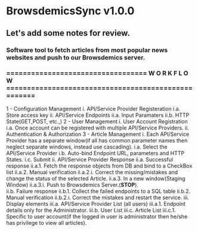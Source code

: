 # BrowsdemicsSync v1.0.0

## Let's add some notes for review.

### Software tool to fetch articles from most popular news websites and push to our Browsdemics server.
### ================================== W O R K F L O W ====================================================
1 - Configuration Management
	i. API/Service Provider Registeration
		i.a. Store access key
	ii. API/Service Endpoints
		ii.a. Input Paramaters
		ii.b. HTTP State(GET,POST, etc.,)
2 - User Management
	i. User Account Registration
		i.a. Once account can be registered with multiple API/Service Providers.
	ii. Authentication & Authorization
3 - Article Management
	i. Each API/Service Provider has a separate window(if all has common parameter names then neglect separate windows, instead use cascading).
		i.a. Select the API/Service Provider
		i.b. Auto-bind Endpoint URL, parameters and HTTP States.
		i.c. Submit
	ii. API/Service Provider Response
		ii.a. Successful response
			ii.a.1. Fetch the response objects from DB and bind to a CheckBox list
			ii.a.2. Manual verification
				ii.a.2.i. Correct the missing/mistakes and change the status of the selected Article.
			ii.a.3. In a new window(Staging Window)
				ii.a.3.i. Push to Browsdemics Server.(**STOP**).	
		ii.b. Failure response 
			ii.b.1. Collect the failed endpoints to a SQL table
			ii.b.2. Manual verification
				ii.b.2.i. Correct the mistakes and restart the service.
	iii. Display elements
		iii.a. API/Service Provider List (all users)
			iii.a.1. Endpoint details only for the Administrator.
		iii.b. User List
		iii.c. Article List 
			iii.c.1. Specific to user account(if the logged in user is administrator then he/she has privilege to view all articles).
